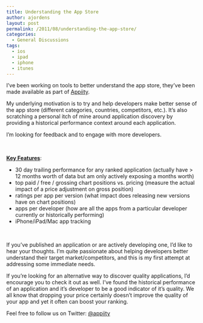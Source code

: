 ```yaml
---
title: Understanding the App Store
author: ajordens
layout: post
permalink: /2011/08/understanding-the-app-store/
categories:
  - General Discussions
tags:
  - ios
  - ipad
  - iphone
  - itunes
---
```

I&#8217;ve been working on tools to better understand the app store, they&#8217;ve been made available as part of [Appiity][1].

My underlying motivation is to try and help developers make better sense of the app store (different categories, countries, competitors, etc.). It&#8217;s also scratching a personal itch of mine around application discovery by providing a historical performance context around each application.

I&#8217;m looking for feedback and to engage with more developers.

 

**<span style="text-decoration: underline;">Key Features</span>**:

  * 30 day trailing performance for any ranked application (actually have > 12 months worth of data but am only actively exposing a months worth)
  * top paid / free / grossing chart positions vs. pricing (measure the actual impact of a price adjustment on gross position)
  * ratings per app per version (what impact does releasing new versions have on chart positions)
  * apps per developer (how are all the apps from a particular developer currently or historically performing)
  * iPhone/iPad/Mac app tracking

 

If you&#8217;ve published an application or are actively developing one, I&#8217;d like to hear your thoughts. I&#8217;m quite passionate about helping developers better understand their target market/competitors, and this is my first attempt at addressing some immediate needs.

If you&#8217;re looking for an alternative way to discover quality applications, I&#8217;d encourage you to check it out as well. I&#8217;ve found the historical performance of an application and it&#8217;s developer to be a good indicator of it&#8217;s quality. We all know that dropping your price certainly doesn&#8217;t improve the quality of your app and yet it often can boost your ranking.

Feel free to follow us on Twitter: [@appiity][2]

 [1]: http://appiity.com
 [2]: http://twitter.com/appiity